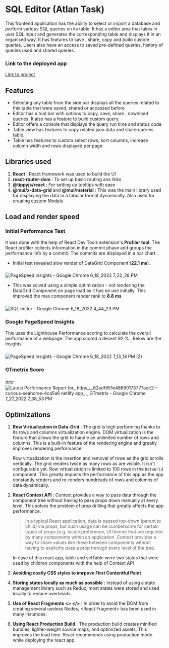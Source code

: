 # SQL Editor (Atlan Task)

This frontend application has the ability to select or import a database and perform various SQL queries on its table. It has a editor area that takes in user SQL input and generates the corresponding table and displays it in an organised way. It has features to save , share, copy and build custom queries. Users also have an access to saved pre-defined queries, history of queries used and shared queries.  

###  Link to the deployed app 
[Link to project](https://62adf951e48690173777adc2--curious-seahorse-4ca5a6.netlify.app/)
## Features

 - Selecting any table from the side bar displays all the queries related to this table that were saved, shared or accessed before
 - Editor has a tool bar with options to copy, save, share , download queries. It also has a feature to build custom query.
 - Editor offers a console that displays the query run time and status code
 - Table view has features to copy related json data and share queries table.
 - Table has features to custom select rows, sort columns, increase column width and rows displayed per page  


## Libraries used
1) **React** : React framework was used to build the UI
2) **react-router-dom** : To set up basic routing ans links
3)  **@tippyjs/react** : For setting up tooltips with ease
4)  **@mui/x-data-grid** and **@mui/material** : This was the main library used for displaying the data in a tabular format dynamically. Also used for creating custom Modals

## Load and render speed
### Initial Performance Test
It was done with the help of React Dev Tools extension's **Profiler tool**.  The React profiler collects information in the commit phase and groups the performance info by a commit. The commits are displayed in a bar chart .

 - Initial test revealed slow render of DataGrid Component (**22.1 ms**).
 ###
 ###

 ![PageSpeed Insights - Google Chrome 6_18_2022 7_22_28 PM](https://user-images.githubusercontent.com/88769060/174441796-c9b6e528-674d-4d44-89af-50dbe87c61bd.png)
 - This was solved using a simple optimization - not rendering the DataGrid Component on page load as it has no use initially. This improved the max component render rank to **8.8 ms**
###
###

 ![SQL editor - Google Chrome 6_18_2022 4_44_23 PM](https://user-images.githubusercontent.com/88769060/174441911-b3c98e14-9ea9-4c87-89ac-c892cefe3810.png)

### Google PageSpeed Insights
This uses the Lighthouse Performance scoring to calculate the overall performance of a webpage. The app scored a decent 92 % . Below are the Insights
###
![PageSpeed Insights - Google Chrome 6_18_2022 7_13_18 PM (2)](https://user-images.githubusercontent.com/88769060/174442200-7a5b14bd-b7c5-4a2c-9104-f86ea3da1d3f.png)
### GTmetrix Score
###
###![Latest Performance Report for_ https___62adf951e48690173777adc2--curious-seahorse-4ca5a6 netlify app_ _ GTmetrix - Google Chrome 7_27_2022 7_38_53 PM](https://user-images.githubusercontent.com/88769060/181266310-f20c1725-037b-40d0-9346-f9c3d041d51e.png)


###
## Optimizations

1) **Row Virtualization in Data-Grid**  : The grid is high performing thanks to its rows and columns virtualization engine. DOM virtualization is the feature that allows the grid to handle an unlimited number of rows and columns. This is a built-in feature of the rendering engine and greatly improves rendering performance.

	Row virtualization is the insertion and removal of rows as the grid scrolls vertically.
The grid renders twice as many rows as are visible. It isn't configurable yet. Row virtualization is limited to 100 rows in the  `DataGrid`  component. This greatly impacts the performance of this app as the app constantly renders and re-renders hundreads of rows and columns of data dynamically.

2) **React Context API** : Context provides a way to pass data through the component tree without having to pass props down manually at every level. This solves the problem of prop drilling that greatly affects the app performance.

	> In a typical React application, data is passed top-down (parent to child) via props, but such usage can be cumbersome for certain types of props (e.g. locale preference, UI theme) that are required by many components within an application. Context provides a way to share values like these between components without having to explicitly pass a prop through every level of the tree.

	In case of this react app, table and setTable were two states that were used by children components with the help of Context API
3) **Avoiding costly CSS styles to imrpove First Contentful Paint**  
4) **Storing states locally as much as possible** : Instead of using a state management library such as Redux, most states were stored and used locally to reduce overheads.
5) **Use of React Fragments <> </>**  : In order to avoid the DOM from creating several useless Nodes,  <React.Fragment> has been used in many instances.
6) **Using React Production Build** : The production build creates minified bundles, lighter-weight source maps, and optimized assets. This improves the load time. React recommends using production mode while deploying the react app.
